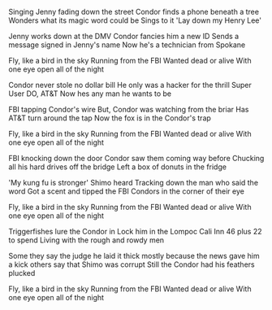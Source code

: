 Singing Jenny fading down the street
Condor finds a phone beneath a tree
Wonders what its magic word could be
Sings to it 'Lay down my Henry Lee'

Jenny works down at the DMV
Condor fancies him a new ID
Sends a message signed in Jenny's name
Now he's a technician from Spokane

Fly, like a bird in the sky
Running from the FBI
Wanted dead or alive
With one eye open all of the night

Condor never stole no dollar bill
He only was a hacker for the thrill
Super User DO, AT&T
Now hes any man he wants to be

FBI tapping Condor's wire
But, Condor was watching from the briar
Has AT&T turn around the tap
Now the fox is in the Condor's trap

Fly, like a bird in the sky
Running from the FBI
Wanted dead or alive
With one eye open all of the night

FBI knocking down the door
Condor saw them coming way before
Chucking all his hard drives off the bridge
Left a box of donuts in the fridge

'My kung fu is stronger' Shimo heard
Tracking down the man who said the word
Got a scent and tipped the FBI
Condors in the corner of their eye

Fly, like a bird in the sky
Running from the FBI
Wanted dead or alive
With one eye open all of the night

Triggerfishes lure the Condor in
Lock him in the Lompoc Cali Inn
46 plus 22 to spend
Living with the rough and rowdy men

Some they say the judge he laid it thick
mostly because the news gave him a kick
others say that Shimo was corrupt
Still the Condor had his feathers plucked

Fly, like a bird in the sky
Running from the FBI
Wanted dead or alive
With one eye open all of the night
